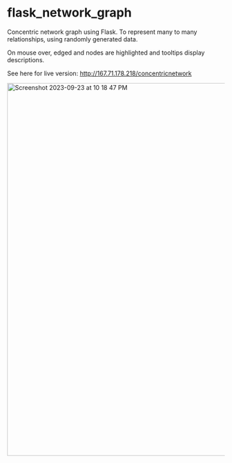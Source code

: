 # flask_network_graph
Concentric network graph using Flask. To represent many to many relationships, using randomly generated data.

On mouse over, edged and nodes are highlighted and tooltips display descriptions.

See here for live version: http://167.71.178.218/concentricnetwork

<img width="863" alt="Screenshot 2023-09-23 at 10 18 47 PM" src="https://github.com/labonibayen/flask_network_graph/assets/26695981/f160500e-9d58-4bb8-8d01-e1ef7a692b94">
